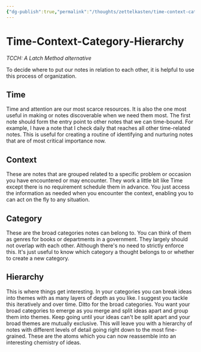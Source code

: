 ```yaml
---
{"dg-publish":true,"permalink":"/thoughts/zettelkasten/time-context-category-hierarchy/","title":"TCCH: A Latch Alternative","tags":["blogged","to_refactor"],"created":"2025-08-26T19:47:11.070+01:00","updated":"2025-08-30T09:46:53.614+01:00"}
---
```


# Time-Context-Category-Hierarchy
*TCCH: A Latch Method alternative*

To decide where to put our notes in relation to each other, it is helpful to use this process of organization.
## Time
Time and attention are our most scarce resources. It is also the one most useful in making or notes discoverable when we need them most. The first note should form the entry point to other notes that we can time-bound. For example, I have a note that I check daily that reaches all other time-related notes. This is useful for creating a routine of identifying and nurturing notes that are of most critical importance now.
## Context
These are notes that are grouped related to a specific problem or occasion you have encountered or may encounter. They work a little bit like Time except there is no requirement schedule them in advance. You just access the information as needed when you encounter the context, enabling you to can act on the fly to any situation.
## Category
These are the broad categories notes can belong to. You can think of them as genres for books or departments in a government. They largely should not overlap with each other. Although there's no need to strictly enforce this. It's just useful to know which category a thought belongs to or whether to create a new category.
## Hierarchy
This is where things get interesting. In your categories you can break ideas into themes with as many layers of depth as you like. I suggest you tackle this iteratively and over time. Ditto for the broad categories. You want your broad categories to emerge as you merge and split ideas apart and group them into themes. Keep going until your ideas can't be split apart and your broad themes are mutually exclusive. This will leave you with a hierarchy of notes with different levels of detail going right down to the most fine-grained. These are the atoms which you can now reassemble into an interesting chemistry of ideas.